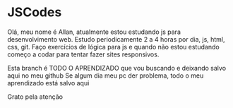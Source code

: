 # JSCodes
Olá, meu nome é Allan, atualmente estou estudando js para desenvolvimento web.
Estudo periodicamente 2 a 4 horas por dia, js, html, css, git.
Faço exercícios de lógica para js e quando não estou estudando começo a codar
para tentar fazer sites responsivos.

Esta branch é TODO O APRENDIZADO que vou buscando e deixando salvo aqui no meu github
Se algum dia meu pc der problema, todo o meu aprendizado está salvo aqui

Grato pela atenção